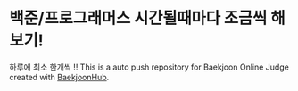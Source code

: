 # 백준/프로그래머스 시간될때마다 조금씩 해보기!

 하루에 최소 한개씩 !!
This is a auto push repository for Baekjoon Online Judge created with [BaekjoonHub](https://github.com/BaekjoonHub/BaekjoonHub).
